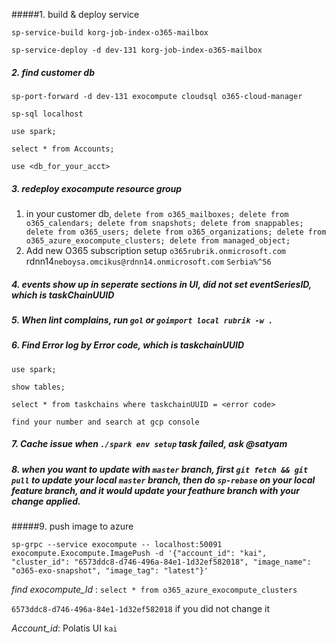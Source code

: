 #####1. build & deploy service

`sp-service-build korg-job-index-o365-mailbox`

`sp-service-deploy -d dev-131 korg-job-index-o365-mailbox`

##### 2. find customer db

`sp-port-forward -d dev-131 exocompute cloudsql o365-cloud-manager`

`sp-sql localhost`

`use spark;`

`select * from Accounts;`

`use <db_for_your_acct>`

##### 3. redeploy exocompute resource group

1. in your customer db, `delete from o365_mailboxes; delete from o365_calendars; delete from snapshots; delete from snappables; delete from o365_users; delete from o365_organizations; delete from o365_azure_exocompute_clusters; delete from managed_object;`
2. Add new O365 subscription setup `o365rubrik.onmicrosoft.com` rdnn14`neboysa.omcikus@rdnn14.onmicrosoft.com` `Serbia%^56`

##### 4. events show up in seperate sections in UI, did not set eventSeriesID, which is taskChainUUID

##### 5. When lint complains, run `gol` or `goimport local rubrik -w .`

##### 6. Find Error log by Error code, which is taskchainUUID

`use spark;`

`show tables;`

`select * from taskchains where taskchainUUID = <error code>`

`find your number and search at gcp console`

##### 7. Cache issue when `./spark env setup` task failed, ask @satyam

##### 8. when you want to update with `master` branch, first `git fetch && git pull` to update your local `master` branch, then do `sp-rebase` on your local feature branch, and it would update your feathure branch with your change applied.

#####9. push image to azure

`sp-grpc --service exocompute -- localhost:50091 exocompute.Exocompute.ImagePush -d '{"account_id": "kai", "cluster_id": "6573ddc8-d746-496a-84e1-1d32ef582018", "image_name": "o365-exo-snapshot", "image_tag": "latest"}'`

*find exocompute_Id* : `select * from o365_azure_exocompute_clusters`

`6573ddc8-d746-496a-84e1-1d32ef582018` if you did not change it

*Account_id*: Polatis UI `kai`